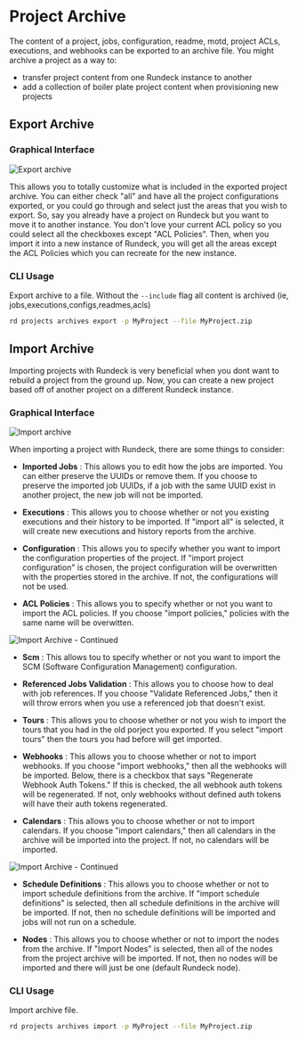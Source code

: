 # Project Archive

The content of a project, jobs, configuration, readme, motd, project ACLs, executions, and webhooks can be exported to an archive file. You might archive a project as a way to:

- transfer project content from one Rundeck instance to another
- add a collection of boiler plate project content when provisioning new projects

## Export Archive

### Graphical Interface

![Export archive](~@assets/img/export_archive.png)

This allows you to totally customize what is included in the exported project archive. You can either check "all" and have all the project configurations exported, or you could go through and select just the areas that you wish to export. So, say you already have a project on Rundeck but you want to move it to another instance. You don't love your current ACL policy so you could select all the checkboxes except "ACL Policies". Then, when you import it into a new instance of Rundeck, you will get all the areas except the ACL Policies which you can recreate for the new instance. 

### CLI Usage

Export archive to a file. Without the `--include` flag all content is archived (ie, jobs,executions,configs,readmes,acls)

```bash
rd projects archives export -p MyProject --file MyProject.zip
```

## Import Archive

Importing projects with Rundeck is very beneficial when you dont want to rebuild a project from the ground up. Now, you can create a new project based off of another project on a different Rundeck instance. 

### Graphical Interface

![Import archive](~@assets/img/import_archive.png)

When importing a project with Rundeck, there are some things to consider:

- **Imported Jobs**
: This allows you to edit how the jobs are imported. You can either preserve the UUIDs or remove them. If you choose to preserve the imported job UUIDs, if a job with the same UUID exist in another project, the new job will not be imported.

- **Executions**
: This allows you to choose whether or not you existing executions and their history to be imported. If "import all" is selected, it will create new executions and history reports from the archive.

- **Configuration**
: This allows you to specify whether you want to import the configuration properties of the project. If "import project configuration" is chosen, the project configuration will be overwritten with the properties stored in the archive. If not, the configurations will not be used. 

- **ACL Policies**
: This allows you to specify whether or not you want to import the ACL policies. If you choose "import policies," policies with the same name will be overwitten. 

![Import Archive - Continued](~@assets/img/import_archive2.png)

- **Scm**
: This allows tou to specify whether or not you want to import the SCM (Software Configuration Management) configuration. 

- **Referenced Jobs Validation**
: This allows you to choose how to deal with job references. If you choose "Validate Referenced Jobs," then it will throw errors when you use a referenced job that doesn't exist. 

- **Tours**
: This allows you to choose whether or not you wish to import the tours that you had in the old porject you exported. If you select "import tours" then the tours you had before will get imported. 

- **Webhooks**
: This allows you to choose whether or not to import webhooks. If you choose "import webhooks," then all the webhooks will be imported. Below, there is a checkbox that says "Regenerate Webhook Auth Tokens." If this is checked, the all webhook auth tokens will be regenerated. If not, only webhooks without defined auth tokens will have their auth tokens regenerated. 

- **Calendars**
: This allows you to choose whether or not to import calendars. If you choose "import calendars," then all calendars in the archive will be imported into the project. If not, no calendars will be imported.

![Import Archive - Continued](~@assets/img/import_archive3.png)

- **Schedule Definitions**
: This allows you to choose whether or not to import schedule definitions from the archive. If "import schedule definitions" is selected, then all schedule definitions in the archive will be imported. If not, then no schedule definitions will be imported and jobs will not run on a schedule.

- **Nodes**
: This allows you to choose whether or not to import the nodes from the archive. If "Import Nodes" is selected, then all of the nodes from the project archive will be imported. If not, then no nodes will be imported and there will just be one (default Rundeck node).

### CLI Usage

Import archive file.

```bash
rd projects archives import -p MyProject --file MyProject.zip
```
